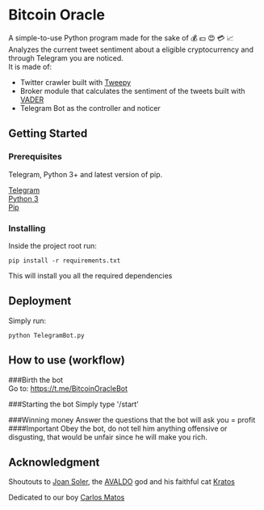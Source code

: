 # Bitcoin Oracle

A simple-to-use Python program made for the sake of :moneybag: :dollar: :heart_eyes: :credit_card: :chart_with_upwards_trend:  
Analyzes the current tweet sentiment about a eligible cryptocurrency and through Telegram you are noticed.  
It is made of:
* Twitter crawler built with [Tweepy](https://www.tweepy.org/)
* Broker module that calculates the sentiment of the tweets built with [VADER](https://github.com/cjhutto/vaderSentiment) 
* Telegram Bot as the controller and noticer
## Getting Started

### Prerequisites

Telegram, Python 3+ and latest version of pip.  

[Telegram](https://web.telegram.org/)  
[Python 3](https://www.python.org/downloads/)  
[Pip](https://pip.pypa.io/en/stable/installing/)



### Installing

Inside the project root run:

```
pip install -r requirements.txt
```

This will install you all the required dependencies



## Deployment

Simply run:

```
python TelegramBot.py
```
## How to use (workflow)

###Birth the bot   
Go to: https://t.me/BitcoinOracleBot 

###Starting the bot
Simply type '/start'

###Winning money
Answer the questions that the bot will ask you = profit
####Important
Obey the bot, do not tell him anything offensive or disgusting, that would be unfair since he will make you rich.

## Acknowledgment

Shoutouts to [Joan Soler](https://www.linkedin.com/in/juansolercompany/), the [AVALDO](https://www.upf.edu/es/web/upeq/professorat-i-docencia) god and his faithful cat [Kratos](https://www.instagram.com/kratos_the_cat/)

Dedicated to our boy [Carlos Matos](https://www.youtube.com/watch?v=xK3yuxrmCac)